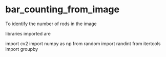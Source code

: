 # bar_counting_from_image
To identify the number of rods in the image

libraries imported are

import cv2
import numpy as np
from random import randint
from itertools import groupby
